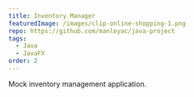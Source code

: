 ```yaml
---
title: Inventory Manager
featuredImage: /images/clip-online-shopping-1.png
repo: https://github.com/manleyac/java-project
tags:
  - Java
  - JavaFX
order: 2
---
```

Mock inventory management application.